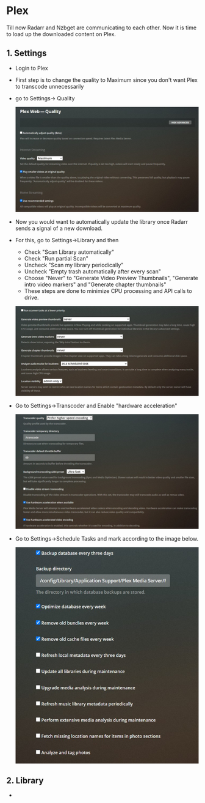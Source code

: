 # Plex

Till now Radarr and Nzbget are communicating to each other. Now it is time to load up the downloaded content on Plex.

## 1. Settings

- Login to Plex

- First step is to change the quality to Maximum since you don't want Plex to transcode unnecessarily

- go to Settings-> Quality

  ![GitHub Logo](../images/plexQuality.jpg)

- Now you would want to automatically update the library once Radarr sends a signal of a new download.

- For this, go to Settings->Library and then

  - Check "Scan Library automatically"
  - Check "Run partial Scan"
  - Uncheck "Scan my library periodically"
  - Uncheck "Empty trash automatically after every scan"
  - Choose "Never" to "Generate Video Preview Thumbnails", "Generate intro video markers" and "Generate chapter thumbnails"
  - These steps are done to minimize CPU processing and API calls to drive.

  ![GitHub Logo](../images/plexQuality2.jpg)

- Go to Settings->Transcoder and Enable "hardware acceleration"

  ![GitHub Logo](../images/plexTranscoder.jpg)

- Go to Settings->Schedule Tasks and mark according to the image below.

  ![GitHub Logo](../images/plextasks.jpg)



## 2. Library

- 